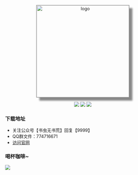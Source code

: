 <p align="center">
	<a href="https://github.com/unclezs/NovelHarvester/blob/master/LICENSE">
		<img src="https://gitee.com/unclezs/image-blog/raw/master/20210103184920.png"
			 alt="logo" width="300" style="border: #888 solid 1px;box-shadow: 10px 10px 5px #888888; margin-top:10px">
	</a>
</p>

<p align="center">
	<img src="https://img.shields.io/github/downloads/unclezs/NovelHarvester/total"/>
	<img src="https://img.shields.io/badge/openjdk-11-green"/>
	<img src="https://img.shields.io/badge/platform-win linux mac-green"/>
</p>

### 下载地址

- 关注公众号【书虫无书荒】回复【9999】
- QQ群文件：774716671
- [访问官网](https://app.unclezs.com)

### 喝杯咖啡~

<img src="https://gitee.com/unclezs/image-blog/raw/master/20210105090216.jpeg"/>
